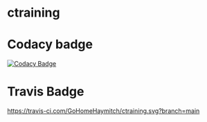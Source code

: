 # ctraining
# Codacy badge
[![Codacy Badge](https://app.codacy.com/project/badge/Grade/a1296010807041dab12f00c52fde64e4)](https://www.codacy.com/gh/GoHomeHaymitch/ctraining/dashboard?utm_source=github.com&amp;utm_medium=referral&amp;utm_content=GoHomeHaymitch/ctraining&amp;utm_campaign=Badge_Grade)
# Travis Badge
https://travis-ci.com/GoHomeHaymitch/ctraining.svg?branch=main
